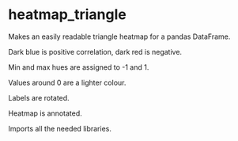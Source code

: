 # heatmap_triangle

Makes an easily readable triangle heatmap for a pandas DataFrame.  

Dark blue is positive correlation, dark red is negative.  

Min and max hues are assigned to -1 and 1.  

Values around 0 are a lighter colour. 

Labels are rotated. 

Heatmap is annotated. 

Imports all the needed libraries. 
